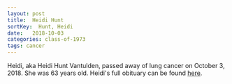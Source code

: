 ```yaml
---
layout: post
title:  Heidi Hunt
sortKey:  Hunt, Heidi
date:   2018-10-03
categories: class-of-1973
tags: cancer
---
```

Heidi, aka Heidi Hunt Vantulden, passed away of lung cancer on October 3, 2018.  She was 63 years old.  Heidi's full obituary can be found [here](https://tinyurl.com/yxlxgxu6).
